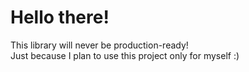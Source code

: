 ---
---

# Hello there!

This library will never be production-ready!  
Just because I plan to use this project only for myself :)
